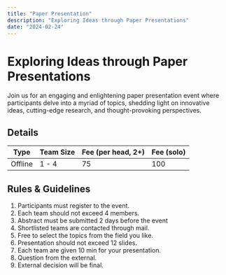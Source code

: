 ```yaml
---
title: "Paper Presentation"
description: "Exploring Ideas through Paper Presentations"
date: "2024-02-24"
---
```


# Exploring Ideas through Paper Presentations

Join us for an engaging and enlightening paper presentation event where participants delve into a myriad of topics, shedding light on innovative ideas, cutting-edge research, and thought-provoking perspectives.

## Details

| Type    | Team Size | Fee (per head, 2+) | Fee (solo) |
| ------- | --------- | ------------------ | ---------- |
| Offline | 1 - 4     | 75                 | 100        |

## Rules & Guidelines

1.  Participants must register to the event.
2.  Each team should not exceed 4 members.
3.  Abstract must be submitted 2 days before the event
4.  Shortlisted teams are contacted through mail.
5.  Free to select the topics from the field you like.
6.  Presentation should not exceed 12 slides.
7.  Each team are given 10 min for your presentation.
8.  Question from the external.
9.  External decision will be final.
